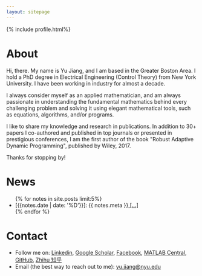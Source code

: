 ```yaml
---
layout: sitepage
---
```


[comment]: # (Insert my picture)
{% include profile.html%}

[comment]: # (Insert my resume below)

# About 
Hi, there. My name is Yu Jiang, and I am based in the Greater Boston Area. I hold a PhD degree in Electrical Engineering (Control Theory) from New York University. I have been working in industry for almost a decade.

I always consider myself as an applied mathematician, and am always passionate in understanding the fundamental mathematics behind every challenging problem and solving it using elegant mathematical tools, such as equations, algorithms, and/or programs. 

I like to share my knowledge and research in publications. In addition to 30+ papers I co-authored and published in top journals or presented in prestigious conferences, I am the first author of the book "Robust Adaptive Dynamic Programming", published by Wiley, 2017.

Thanks for stopping by!

# News #
<div>
<ul>
{% for notes in site.posts limit:5%}
<li>
  [{{notes.date | date: '%D'}}]: 
  {{ notes.meta }}<a href="{{site.baseurl}}{{ notes.url }}"> [...]</a>
</li>
{% endfor %}
</ul>
</div>

# Contact
* Follow me on:
[Linkedin](http://www.linkedin.com/in/yujiang26),
[Google Scholar](http://scholar.google.com/citations?user=QYanTRsAAAAJ),
[Facebook](https://www.facebook.com/yu.jiang.26/),
[MATLAB Central](http://www.mathworks.com/matlabcentral/profile/authors/5012545-yu),
[GitHub](https://github.com/yu-jiang/),
[Zhihu 知乎](https://www.zhihu.com/people/yujiangnyu)
* Email (the best way to reach out to me): yu.jiang@nyu.edu
